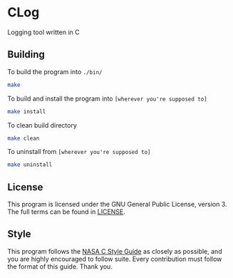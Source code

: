# CLog

Logging tool written in C

## Building

To build the program into `./bin/`

```sh
make
```

To build and install the program into `[wherever you're supposed to]`

```sh
make install
```

To clean build directory

```sh
make clean
```

To uninstall from `[wherever you're supposed to]`

```sh
make uninstall
```

## License

This program is licensed under the GNU General Public License, version 3. The
full terms can be found in [LICENSE](LICENSE).

## Style

This program follows the [NASA C Style Guide](doc/nasa-c-style.pdf) as closely
as possible, and you are highly encouraged to follow suite. Every contribution
must follow the format of this guide. Thank you.
